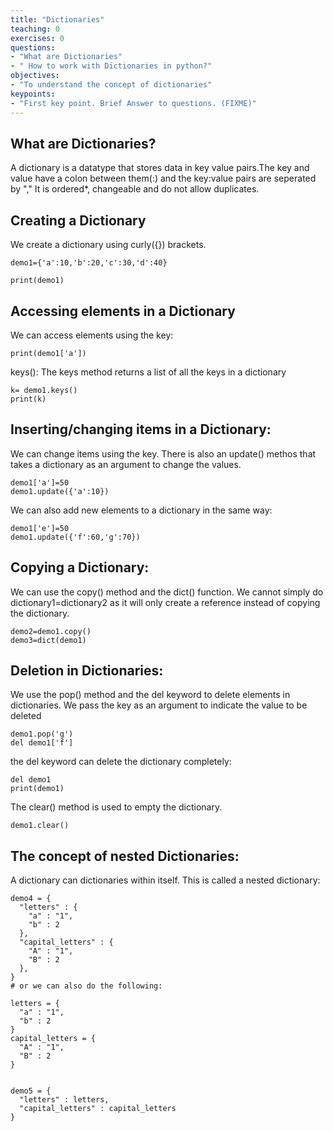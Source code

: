 ```yaml
---
title: "Dictionaries"
teaching: 0
exercises: 0
questions:
- "What are Dictionaries"
- " How to work with Dictionaries in python?"
objectives:
- "To understand the concept of dictionaries"
keypoints:
- "First key point. Brief Answer to questions. (FIXME)"
---
```





## What are Dictionaries?
A dictionary is a datatype that stores data in key value pairs.The key and value have a colon between them(:) and the key:value pairs are seperated by "," It is ordered*, changeable and do not allow duplicates.

## Creating a Dictionary
We create a dictionary using curly({}) brackets.
~~~
demo1={'a':10,'b':20,'c':30,'d':40}

print(demo1)
~~~

## Accessing elements in a Dictionary
We can access elements using the key:
~~~
print(demo1['a'])
~~~

keys(): The keys method returns a list of all the keys in a dictionary
~~~
k= demo1.keys()
print(k)
~~~

## Inserting/changing items in a Dictionary:

We can change items using the key. There is also an update() methos that takes a dictionary as an argument to change the values.
~~~
demo1['a']=50
demo1.update({'a':10})
~~~

We can also add new elements to a dictionary in the same way:

~~~
demo1['e']=50
demo1.update({'f':60,'g':70})
~~~
## Copying a Dictionary:
We can use the copy() method and the dict() function. We cannot simply do dictionary1=dictionary2 as it will only create a reference instead of copying the dictionary.

~~~
demo2=demo1.copy()
demo3=dict(demo1)
~~~
## Deletion in Dictionaries:

We use the pop() method and the del keyword to delete elements in dictionaries. We pass the key as an argument to indicate the value to be deleted

~~~
demo1.pop('g')
del demo1['f']
~~~

the del keyword can delete the dictionary completely:
~~~
del demo1
print(demo1)
~~~

The clear() method is used to empty the dictionary.
~~~
demo1.clear()
~~~


## The concept of nested Dictionaries:

A dictionary can dictionaries within itself. This is called a nested dictionary:
~~~
demo4 = {
  "letters" : {
    "a" : "1",
    "b" : 2
  },
  "capital_letters" : {
    "A" : "1",
    "B" : 2
  },
}
# or we can also do the following:

letters = {
  "a" : "1",
  "b" : 2
}
capital_letters = {
  "A" : "1",
  "B" : 2
}


demo5 = {
  "letters" : letters,
  "capital_letters" : capital_letters
}
~~~


